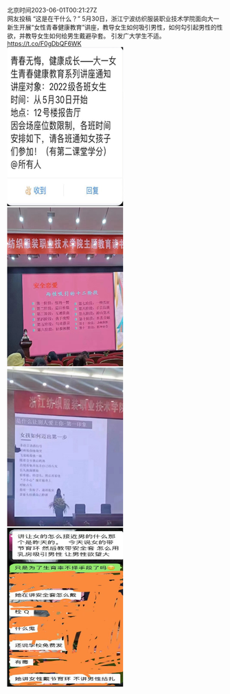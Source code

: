 北京时间2023-06-01T00:21:27Z<br>网友投稿
“这是在干什么？”
5月30日，浙江宁波纺织服装职业技术学院面向大一新生开展“女性青春健康教育”讲座，教导女生如何吸引男性，如何勾引起男性的性欲，并教导女生如何给男生戴避孕套。
引发广大学生不适。 https://t.co/F0gDbQF6WK<br><img src='/temp/image/2023/t-Month-6/1663943784474767360_0.jpg' width='270' height='370'><img src='/temp/image/2023/t-Month-6/1663943784474767360_1.jpg' width='270' height='370'><img src='/temp/image/2023/t-Month-6/1663943784474767360_2.jpg' width='270' height='370'><img src='/temp/image/2023/t-Month-6/1663943784474767360_3.jpg' width='270' height='370'><br><br>